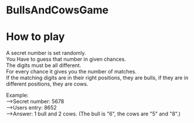 # BullsAndCowsGame
# How to play

A secret number is set randomly.  
You Have to guess that number in given chances.   
The digits must be all different.   
For every chance it gives you the number of matches.   
If the matching digits are in their right positions, they are bulls, if they are in different positions, they are cows.   

Example:  
-->Secret number: 5678   
-->Users entry: 8652  
-->Answer: 1 bull and 2 cows. (The bull is "6", the cows are "5" and "8".)  
